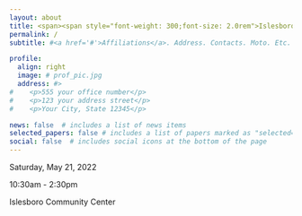 ```yaml
---
layout: about
title: <span><span style="font-weight: 300;font-size: 2.0rem">Islesboro Community</span><br><span style="font-weight: 500;font-size: 2.5rem">Energy Jamboree</span></span>
permalink: /
subtitle: #<a href='#'>Affiliations</a>. Address. Contacts. Moto. Etc.

profile:
  align: right
  image: # prof_pic.jpg
  address: #>
#    <p>555 your office number</p>
#    <p>123 your address street</p>
#    <p>Your City, State 12345</p>

news: false  # includes a list of news items
selected_papers: false # includes a list of papers marked as "selected={true}"
social: false  # includes social icons at the bottom of the page
---
```


Saturday, May 21, 2022

10:30am - 2:30pm

Islesboro Community Center

<!-- Coming soon: Tell us what you would like to learn more about -->

<!-- Write your biography here. Tell the world about yourself. Link to your favorite [subreddit](http://reddit.com). You can put a picture in, too. The code is already in, just name your picture `prof_pic.jpg` and put it in the `img/` folder.

Put your address / P.O. box / other info right below your picture. You can also disable any these elements by editing `profile` property of the YAML header of your `_pages/about.md`. Edit `_bibliography/papers.bib` and Jekyll will render your [publications page](/al-folio/publications/) automatically.

Link to your social media connections, too. This theme is set up to use [Font Awesome icons](http://fortawesome.github.io/Font-Awesome/) and [Academicons](https://jpswalsh.github.io/academicons/), like the ones below. Add your Facebook, Twitter, LinkedIn, Google Scholar, or just disable all of them. -->
